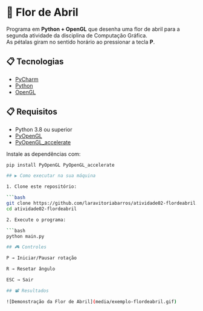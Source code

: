 # 🌸 Flor de Abril

Programa em **Python + OpenGL** que desenha uma flor de abril para a segunda atividade da disciplina de Computação Gráfica.  
As pétalas giram no sentido horário ao pressionar a tecla **P**.

## 📋 Tecnologias

- [PyCharm](https://www.jetbrains.com/pycharm/)
- [Python](https://www.python.org/)
- [OpenGL](https://www.opengl.org/)

## 📋 Requisitos

- Python 3.8 ou superior
- [PyOpenGL](http://pyopengl.sourceforge.net/)
- [PyOpenGL_accelerate](https://pypi.org/project/PyOpenGL-accelerate/)

Instale as dependências com:

```bash 
pip install PyOpenGL PyOpenGL_accelerate

## ▶️ Como executar na sua máquina 

1. Clone este repositório:

```bash 
git clone https://github.com/laravitoriabarros/atividade02-flordeabril.git
cd atividade02-flordeabril

2. Execute o programa:

```bash
python main.py

## 🎮 Controles

P → Iniciar/Pausar rotação

R → Resetar ângulo

ESC → Sair

## 📽️ Resultados

![Demonstração da Flor de Abril](media/exemplo-flordeabril.gif)


